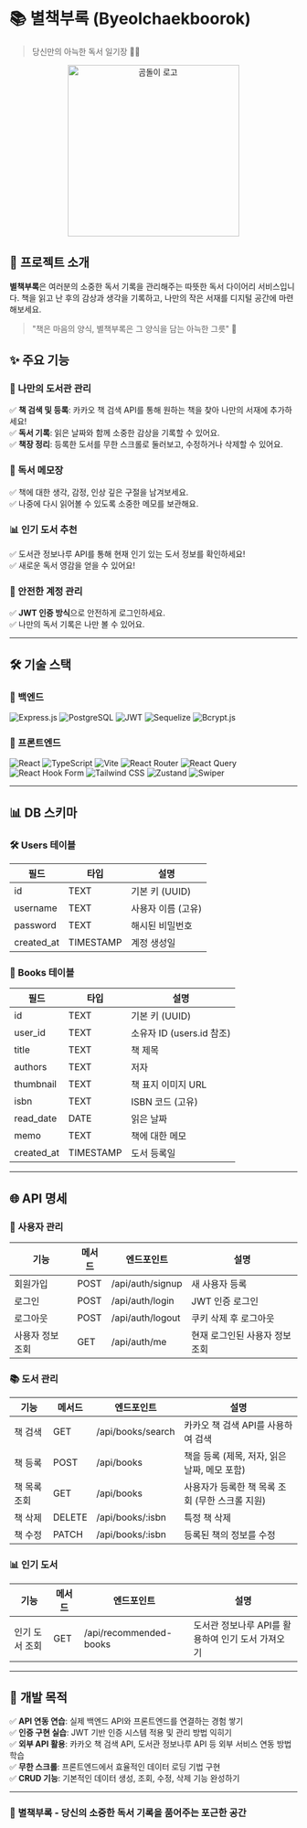 # 📚 별책부록 (Byeolchaekboorok)
> 당신만의 아늑한 독서 일기장 📖🧸


<p align="center">
  <img src="https://github.com/user-attachments/assets/ea508c33-7e1d-45bc-8dc5-2a0d82c96f8f" width="300" alt="곰돌이 로고">
</p>

## 🐻 프로젝트 소개

**별책부록**은 여러분의 소중한 독서 기록을 관리해주는 따뜻한 독서 다이어리 서비스입니다. 책을 읽고 난 후의 감상과 생각을 기록하고, 나만의 작은 서재를 디지털 공간에 마련해보세요.
> "책은 마음의 양식, 별책부록은 그 양식을 담는 아늑한 그릇" 🍯

## ✨ 주요 기능

### 📖 나만의 도서관 관리
✅ **책 검색 및 등록**: 카카오 책 검색 API를 통해 원하는 책을 찾아 나만의 서재에 추가하세요!  
✅ **독서 기록**: 읽은 날짜와 함께 소중한 감상을 기록할 수 있어요.  
✅ **책장 정리**: 등록한 도서를 무한 스크롤로 둘러보고, 수정하거나 삭제할 수 있어요.  

### 📝 독서 메모장
✅ 책에 대한 생각, 감정, 인상 깊은 구절을 남겨보세요.  
✅ 나중에 다시 읽어볼 수 있도록 소중한 메모를 보관해요.  

### 📊 인기 도서 추천
✅ 도서관 정보나루 API를 통해 현재 인기 있는 도서 정보를 확인하세요!  
✅ 새로운 독서 영감을 얻을 수 있어요!  

### 🔐 안전한 계정 관리
✅ **JWT 인증 방식**으로 안전하게 로그인하세요.  
✅ 나만의 독서 기록은 나만 볼 수 있어요.  

---

## 🛠️ 기술 스택

### **📌 백엔드**
![Express.js](https://img.shields.io/badge/Express.js-4.21.2-000000?logo=express&logoColor=white)
![PostgreSQL](https://img.shields.io/badge/PostgreSQL-Neon-336791?logo=postgresql&logoColor=white)
![JWT](https://img.shields.io/badge/JWT-9.0.2-000000?logo=jsonwebtokens&logoColor=white)
![Sequelize](https://img.shields.io/badge/Sequelize-6.37.5-52B0E7?logo=sequelize&logoColor=white)
![Bcrypt.js](https://img.shields.io/badge/Bcrypt.js-2.4.3-00BFFF)

### **🎨 프론트엔드**
![React](https://img.shields.io/badge/React-19.0.0-61DAFB?logo=react&logoColor=white)
![TypeScript](https://img.shields.io/badge/TypeScript-5.7.2-3178C6?logo=typescript&logoColor=white)
![Vite](https://img.shields.io/badge/Vite-6.1.0-646CFF?logo=vite&logoColor=white)
![React Router](https://img.shields.io/badge/React_Router-7.1.5-CA4245?logo=reactrouter&logoColor=white)
![React Query](https://img.shields.io/badge/React_Query-5.66.0-FF4154?logo=reactquery&logoColor=white)
![React Hook Form](https://img.shields.io/badge/React_Hook_Form-7.54.2-EC5990?logo=reacthookform&logoColor=white)
![Tailwind CSS](https://img.shields.io/badge/Tailwind_CSS-4.0.6-06B6D4?logo=tailwindcss&logoColor=white)
![Zustand](https://img.shields.io/badge/Zustand-5.0.3-000000?logo=zustand&logoColor=white)
![Swiper](https://img.shields.io/badge/Swiper-11.2.4-6332F6?logo=swiper&logoColor=white)

---

## 📊 DB 스키마

### **🛠 Users 테이블**
| 필드 | 타입 | 설명 |
|------|------|------|
| id | TEXT | 기본 키 (UUID) |
| username | TEXT | 사용자 이름 (고유) |
| password | TEXT | 해시된 비밀번호 |
| created_at | TIMESTAMP | 계정 생성일 |

### **📖 Books 테이블**
| 필드 | 타입 | 설명 |
|------|------|------|
| id | TEXT | 기본 키 (UUID) |
| user_id | TEXT | 소유자 ID (users.id 참조) |
| title | TEXT | 책 제목 |
| authors | TEXT | 저자 |
| thumbnail | TEXT | 책 표지 이미지 URL |
| isbn | TEXT | ISBN 코드 (고유) |
| read_date | DATE | 읽은 날짜 |
| memo | TEXT | 책에 대한 메모 |
| created_at | TIMESTAMP | 도서 등록일 |

---

## 🌐 API 명세

### **👤 사용자 관리**
| 기능 | 메서드 | 엔드포인트 | 설명 |
|------|------|------|------|
| 회원가입 | POST | /api/auth/signup | 새 사용자 등록 |
| 로그인 | POST | /api/auth/login | JWT 인증 로그인 |
| 로그아웃 | POST | /api/auth/logout | 쿠키 삭제 후 로그아웃 |
| 사용자 정보 조회 | GET | /api/auth/me | 현재 로그인된 사용자 정보 조회 |

### **📚 도서 관리**
| 기능 | 메서드 | 엔드포인트 | 설명 |
|------|------|------|------|
| 책 검색 | GET | /api/books/search | 카카오 책 검색 API를 사용하여 검색 |
| 책 등록 | POST | /api/books | 책을 등록 (제목, 저자, 읽은 날짜, 메모 포함) |
| 책 목록 조회 | GET | /api/books | 사용자가 등록한 책 목록 조회 (무한 스크롤 지원) |
| 책 삭제 | DELETE | /api/books/:isbn | 특정 책 삭제 |
| 책 수정 | PATCH | /api/books/:isbn | 등록된 책의 정보를 수정 |

### **📊 인기 도서**
| 기능 | 메서드 | 엔드포인트 | 설명 |
|------|------|------|------|
| 인기 도서 조회 | GET | /api/recommended-books | 도서관 정보나루 API를 활용하여 인기 도서 가져오기 |

---

## 🧪 개발 목적
✅ **API 연동 연습**: 실제 백엔드 API와 프론트엔드를 연결하는 경험 쌓기  
✅ **인증 구현 실습**: JWT 기반 인증 시스템 적용 및 관리 방법 익히기  
✅ **외부 API 활용**: 카카오 책 검색 API, 도서관 정보나루 API 등 외부 서비스 연동 방법 학습  
✅ **무한 스크롤**: 프론트엔드에서 효율적인 데이터 로딩 기법 구현  
✅ **CRUD 기능**: 기본적인 데이터 생성, 조회, 수정, 삭제 기능 완성하기  

---

### 🧸 **별책부록** - 당신의 소중한 독서 기록을 품어주는 포근한 공간

